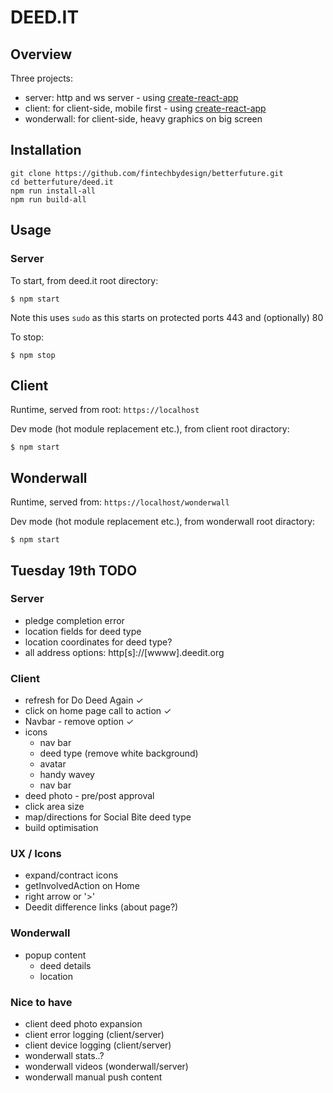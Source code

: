 # DEED.IT


## Overview

Three projects:
- server: http and ws server - using [create-react-app](https://github.com/facebook/create-react-app)
- client: for client-side, mobile first - using [create-react-app](https://github.com/facebook/create-react-app)
- wonderwall: for client-side, heavy graphics on big screen 

## Installation
```shell
git clone https://github.com/fintechbydesign/betterfuture.git
cd betterfuture/deed.it
npm run install-all
npm run build-all
```

## Usage
### Server

To start, from deed.it root directory:
```shell
$ npm start
``` 
Note this uses `sudo` as this starts on protected ports 443 and (optionally) 80 

To stop:
```shell
$ npm stop
``` 

## Client
Runtime, served from root: `https://localhost` 

Dev mode (hot  module replacement etc.), from client root diractory:
```shell
$ npm start
``` 

## Wonderwall
Runtime, served from: `https://localhost/wonderwall` 

Dev mode (hot  module replacement etc.), from wonderwall root diractory:
```shell
$ npm start
``` 

## Tuesday 19th TODO

### Server
* pledge completion error
* location fields for deed type
* location coordinates for deed type?
* all address options: http[s]://[wwww].deedit.org

### Client
* refresh for Do Deed Again ✓
* click on home page call to action ✓
* Navbar - remove option ✓
* icons
  - nav bar
  - deed type (remove white background)
  - avatar
  - handy wavey
  - nav bar
* deed photo - pre/post approval
* click area size
* map/directions for Social Bite deed type
* build optimisation

### UX / Icons
* expand/contract icons
* getInvolvedAction on Home 
* right arrow or '>'
* Deedit difference links (about page?)

### Wonderwall
* popup content
  - deed details
  - location
  
### Nice to have
* client deed photo expansion
* client error logging (client/server)
* client device logging (client/server)
* wonderwall stats..?
* wonderwall videos (wonderwall/server)
* wonderwall manual push content







  
    
 
